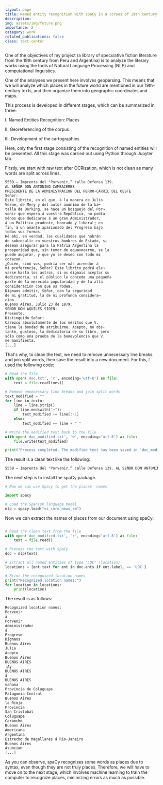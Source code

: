 ```yaml
---
layout: page
title: Named entity recognition with spaCy in a corpus of 19th century literature in Spanish 
description: 
img: assets/img/future.png
importance: 2
category: work
related_publications: false
class: text-center
---
```


One of the objectives of my project (a library of speculative fiction literature from the 19th century from Peru and Argentina) is to analyze the literary works using the tools of Natural Language Processing (NLP) and computational linguistics.

One of the analyses we present here involves geoparsing. This means that we will analyze which places in the future world are mentioned in our 19th-century texts, and then organize them into geographic coordinates and maps.

This process is developed in different stages, which can be summarized in three:

I. Named Entities Recognition: Places

II. Georeferencing of the corpus

III. Development of the cartographies

Here, only the first stage consisting of the recognition of named entities will be presented.
All this stage was carried out using Python through Jupyter lab.

Firstly, we start with raw text after OCRization, which is not clean as many words are split across lines.

```txt
5559 — Imprenta del "Porvenir,” calle Defensa 139.
AL SEÑOR DON ANTONINO CAMBACERES
PRESIDENTE DE LA ADMINISTRACION DEL FERRO-CARRIL DEL OESTE
Señor:
Este librito, en el que, á la manera de Julio
Verne, de Mery y del autor anónimo de la ba¬
talla de Dorking, se hace un bosquejo del Por¬
venir que espera á vuestra República, no podía
ménos que dedicarse á un gran Administrador,
á un Político prudente, honrado y liberal; en
fin, á un amante apasionado del Progreso bajo
todas sus formas.
Hé ahí, en verdad, las cualidades que habrán
de sobresalir en vuestros hombres de Estado, si
desean asegurar para la Patria Argentina la
prosperidad que, sin temor de equavocarme, se la
puede augurar, y que yo le deseo con todo mi
corazon.
¿Quién, sinó vos, podría ser más acreedor á
mi preferencia, Señor? Este librito podrá ele¬
varse hasta los astros, si os dignais aceptar su
dedicatoria, si el público le concede una pequeña
parte de la merecida popularidad y de la alta
consideracion con que os rodea.
Dignaos admitir, Señor, con la seguridad
de mi gratitud, la de mi profunda considera¬
cion.
Buenos Aires, Julio 23 de 1879.
SEÑOR DON AQUILES SIOEN:
Presente.
Distinguido Señor:
Carezco absolutamente de los méritos que V.
tiene la bondad de atribuirme. Acepto, no obs-
tante, gustoso, la dedicatoria de su libro, pero
sólo como una prueba de la benevolencia que V.
me manifiesta.
[...]
```
That's why, to clean the text, we need to remove unnecessary line breaks and join split words, then save the result into a new document. For this, I used the following code:

```python
# Read the file
with open('doc.txt', 'r', encoding='utf-8') as file:
    text = file.readlines()

# Remove unnecessary line breaks and join split words
text_modified = ""
for line in texto:
    line = line.strip()
    if line.endswith("¬"):
        text_modified += line[:-1]
    else:
        text_modified += line + " "

# Write the modified text back to the file
with open('doc_modified.txt', 'w', encoding='utf-8') as file:
    file.write(text_modified)

print("Process completed. The modified text has been saved in 'doc_modified.txt'.")
```
The result is a clean text like the following:

```txt
5559 — Imprenta del "Porvenir,” calle Defensa 139. AL SEÑOR DON ANTONINO CAMBACERES PRESIDENTE DE LA ADMINISTRACION DEL FERRO-CARRIL DEL OESTE Señor: Este librito, en el que, á la manera de Julio Verne, de Mery y del autor anónimo de la batalla de Dorking, se hace un bosquejo del Porvenir que espera á vuestra República, no podía ménos que dedicarse á un gran Administrador, á un Político prudente, honrado y liberal; en fin, á un amante apasionado del Progreso bajo todas sus formas. Hé ahí, en verdad, las cualidades que habrán de sobresalir en vuestros hombres de Estado, si desean asegurar para la Patria Argentina la prosperidad que, sin temor de equavocarme, se la puede augurar, y que yo le deseo con todo mi corazon. ¿Quién, sinó vos, podría ser más acreedor á mi preferencia, Señor? Este librito podrá elevarse hasta los astros, si os dignais aceptar su dedicatoria, si el público le concede una pequeña parte de la merecida popularidad y de la alta consideracion con que os rodea. Dignaos admitir, Señor, con la seguridad de mi gratitud, la de mi profunda consideracion. Buenos Aires, Julio 23 de 1879. SEÑOR DON AQUILES SIOEN: Presente. Distinguido Señor: Carezco absolutamente de los méritos que V. tiene la bondad de atribuirme. Acepto, no obstante, gustoso, la dedicatoria de su libro, pero sólo como una prueba de la benevolencia que V. me manifiesta. [...]]
```
The next step is to install the spaCy package.

```python
# Now we can use Spacy to get the places' names

import spacy

# Load the Spanish language model
nlp = spacy.load("es_core_news_sm")
```
Now we can extract the names of places from our document using spaCy:

```python

# Read the clean text from the file
with open('doc_modified.txt', 'r', encoding='utf-8') as file:
    text = file.read()

# Process the text with SpaCy
doc = nlp(text)

# Extract all named entities of type "LOC" (location)
locations = [ent.text for ent in doc.ents if ent.label_ == 'LOC']

# Print the recognized location names
print("Recognized location names:")
for location in locations:
    print(location)
```
The result is as follows:
```txt
Recognized location names:
Porvenir
á
Porvenir
Administrador
á
Progreso
Dignaos
Buenos Aires
Julio
Acepto
Buenos Aires
BUENOS AIRES
¡Ay
BUENOS AIRES
á
BUENOS AIRES
mañana
Provincia de Coluguape
Patagonia Central
Buenos Aires
la Rioja
Provincia
San Cristobal
Coluguape
Carancho
Buenos Aires
Americana
Argentina
Estrecho de Magallanes á Rio-Janeiro
Buenos Aires
Asuncion
[...]
```
As you can observe, spaCy recognizes some words as places due to syntax, even though they are not truly places. Therefore, we will have to move on to the next stage, which involves machine learning to train the computer to recognize places, minimizing errors as much as possible.


